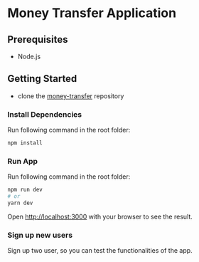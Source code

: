 # Money Transfer Application

## Prerequisites
- Node.js

## Getting Started
- clone the [money-transfer](https://github.com/CarinaWolli/money-transfer.git) repository

### Install Dependencies
Run following command in the root folder: 

```bash
npm install
```

### Run App
Run following command in the root folder: 

```bash
npm run dev
# or
yarn dev
```

Open [http://localhost:3000](http://localhost:3000) with your browser to see the result.

### Sign up new users
Sign up two user, so you can test the functionalities of the app.

